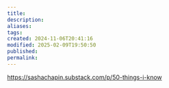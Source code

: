 ```yaml
---
title: 
description: 
aliases: 
tags: 
created: 2024-11-06T20:41:16
modified: 2025-02-09T19:50:50
published: 
permalink: 
---
```



https://sashachapin.substack.com/p/50-things-i-know
